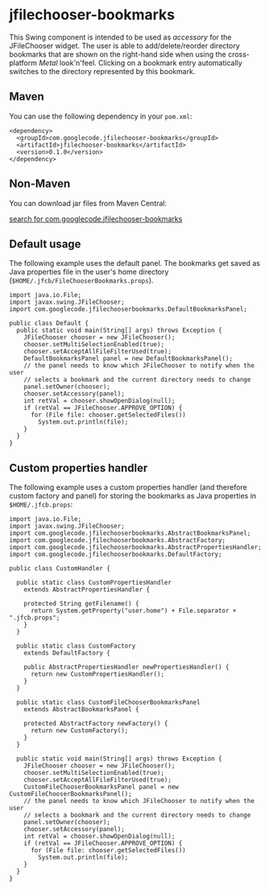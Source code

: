 jfilechooser-bookmarks
======================

This Swing component is intended to be used as _accessory_ for the JFileChooser widget. The user is able to add/delete/reorder directory bookmarks that are shown on the right-hand side when using the cross-platform _Metal_ look'n'feel. Clicking on a bookmark entry automatically switches to the directory represented by this bookmark.

## Maven ##
You can use the following dependency in your `pom.xml`:
```
<dependency>
  <groupId>com.googlecode.jfilechooser-bookmarks</groupId>
  <artifactId>jfilechooser-bookmarks</artifactId>
  <version>0.1.0</version>
</dependency>
```

## Non-Maven ##
You can download jar files from Maven Central:

[search for com.googlecode.jfilechooser-bookmarks](http://search.maven.org/#search|ga|1|g%3A%22com.googlecode.jfilechooser-bookmarks%22)

## Default usage ##
The following example uses the default panel. The bookmarks get saved as Java properties file in the user's home directory (`$HOME/.jfcb/FileChooserBookmarks.props`).

```
import java.io.File;
import javax.swing.JFileChooser;
import com.googlecode.jfilechooserbookmarks.DefaultBookmarksPanel;

public class Default {
  public static void main(String[] args) throws Exception {
    JFileChooser chooser = new JFileChooser();
    chooser.setMultiSelectionEnabled(true);
    chooser.setAcceptAllFileFilterUsed(true);
    DefaultBookmarksPanel panel = new DefaultBookmarksPanel();
    // the panel needs to know which JFileChooser to notify when the user
    // selects a bookmark and the current directory needs to change
    panel.setOwner(chooser);
    chooser.setAccessory(panel);
    int retVal = chooser.showOpenDialog(null);
    if (retVal == JFileChooser.APPROVE_OPTION) {
      for (File file: chooser.getSelectedFiles())
        System.out.println(file);
    }
  }
}
```

## Custom properties handler ##
The following example uses a custom properties handler (and therefore custom factory and panel) for storing the bookmarks as Java properties in `$HOME/.jfcb.props`:

```
import java.io.File;
import javax.swing.JFileChooser;
import com.googlecode.jfilechooserbookmarks.AbstractBookmarksPanel;
import com.googlecode.jfilechooserbookmarks.AbstractFactory;
import com.googlecode.jfilechooserbookmarks.AbstractPropertiesHandler;
import com.googlecode.jfilechooserbookmarks.DefaultFactory;

public class CustomHandler {
  
  public static class CustomPropertiesHandler
    extends AbstractPropertiesHandler {

    protected String getFilename() {
      return System.getProperty("user.home") + File.separator + ".jfcb.props";
    }
  }

  public static class CustomFactory
    extends DefaultFactory {
    
    public AbstractPropertiesHandler newPropertiesHandler() {
      return new CustomPropertiesHandler();
    }
  }
  
  public static class CustomFileChooserBookmarksPanel
    extends AbstractBookmarksPanel {

    protected AbstractFactory newFactory() {
      return new CustomFactory();
    }
  }
  
  public static void main(String[] args) throws Exception {
    JFileChooser chooser = new JFileChooser();
    chooser.setMultiSelectionEnabled(true);
    chooser.setAcceptAllFileFilterUsed(true);
    CustomFileChooserBookmarksPanel panel = new CustomFileChooserBookmarksPanel();
    // the panel needs to know which JFileChooser to notify when the user
    // selects a bookmark and the current directory needs to change
    panel.setOwner(chooser);
    chooser.setAccessory(panel);
    int retVal = chooser.showOpenDialog(null);
    if (retVal == JFileChooser.APPROVE_OPTION) {
      for (File file: chooser.getSelectedFiles())
        System.out.println(file);
    }
  }
}
```


